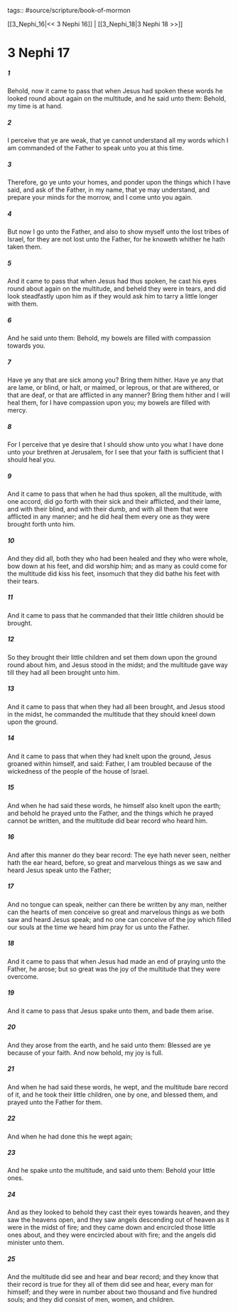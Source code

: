 tags:: #source/scripture/book-of-mormon

[[3_Nephi_16|<< 3 Nephi 16]] | [[3_Nephi_18|3 Nephi 18 >>]]

# 3 Nephi 17

##### 1

Behold, now it came to pass that when Jesus had spoken these words he looked round about again on the multitude, and he said unto them: Behold, my time is at hand.

##### 2

I perceive that ye are weak, that ye cannot understand all my words which I am commanded of the Father to speak unto you at this time.

##### 3

Therefore, go ye unto your homes, and ponder upon the things which I have said, and ask of the Father, in my name, that ye may understand, and prepare your minds for the morrow, and I come unto you again.

##### 4

But now I go unto the Father, and also to show myself unto the lost tribes of Israel, for they are not lost unto the Father, for he knoweth whither he hath taken them.

##### 5

And it came to pass that when Jesus had thus spoken, he cast his eyes round about again on the multitude, and beheld they were in tears, and did look steadfastly upon him as if they would ask him to tarry a little longer with them.

##### 6

And he said unto them: Behold, my bowels are filled with compassion towards you.

##### 7

Have ye any that are sick among you? Bring them hither. Have ye any that are lame, or blind, or halt, or maimed, or leprous, or that are withered, or that are deaf, or that are afflicted in any manner? Bring them hither and I will heal them, for I have compassion upon you; my bowels are filled with mercy.

##### 8

For I perceive that ye desire that I should show unto you what I have done unto your brethren at Jerusalem, for I see that your faith is sufficient that I should heal you.

##### 9

And it came to pass that when he had thus spoken, all the multitude, with one accord, did go forth with their sick and their afflicted, and their lame, and with their blind, and with their dumb, and with all them that were afflicted in any manner; and he did heal them every one as they were brought forth unto him.

##### 10

And they did all, both they who had been healed and they who were whole, bow down at his feet, and did worship him; and as many as could come for the multitude did kiss his feet, insomuch that they did bathe his feet with their tears.

##### 11

And it came to pass that he commanded that their little children should be brought.

##### 12

So they brought their little children and set them down upon the ground round about him, and Jesus stood in the midst; and the multitude gave way till they had all been brought unto him.

##### 13

And it came to pass that when they had all been brought, and Jesus stood in the midst, he commanded the multitude that they should kneel down upon the ground.

##### 14

And it came to pass that when they had knelt upon the ground, Jesus groaned within himself, and said: Father, I am troubled because of the wickedness of the people of the house of Israel.

##### 15

And when he had said these words, he himself also knelt upon the earth; and behold he prayed unto the Father, and the things which he prayed cannot be written, and the multitude did bear record who heard him.

##### 16

And after this manner do they bear record: The eye hath never seen, neither hath the ear heard, before, so great and marvelous things as we saw and heard Jesus speak unto the Father;

##### 17

And no tongue can speak, neither can there be written by any man, neither can the hearts of men conceive so great and marvelous things as we both saw and heard Jesus speak; and no one can conceive of the joy which filled our souls at the time we heard him pray for us unto the Father.

##### 18

And it came to pass that when Jesus had made an end of praying unto the Father, he arose; but so great was the joy of the multitude that they were overcome.

##### 19

And it came to pass that Jesus spake unto them, and bade them arise.

##### 20

And they arose from the earth, and he said unto them: Blessed are ye because of your faith. And now behold, my joy is full.

##### 21

And when he had said these words, he wept, and the multitude bare record of it, and he took their little children, one by one, and blessed them, and prayed unto the Father for them.

##### 22

And when he had done this he wept again;

##### 23

And he spake unto the multitude, and said unto them: Behold your little ones.

##### 24

And as they looked to behold they cast their eyes towards heaven, and they saw the heavens open, and they saw angels descending out of heaven as it were in the midst of fire; and they came down and encircled those little ones about, and they were encircled about with fire; and the angels did minister unto them.

##### 25

And the multitude did see and hear and bear record; and they know that their record is true for they all of them did see and hear, every man for himself; and they were in number about two thousand and five hundred souls; and they did consist of men, women, and children.
